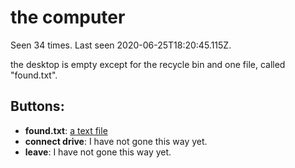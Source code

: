 # the computer

Seen 34 times. Last seen 2020-06-25T18:20:45.115Z.

the desktop is empty except for the recycle bin and one file, called "found.txt".

## Buttons:

- **found.txt**: [a text file](a-text-file-Ndymrr5.md)
- **connect drive**: I have not gone this way yet.
- **leave**: I have not gone this way yet.